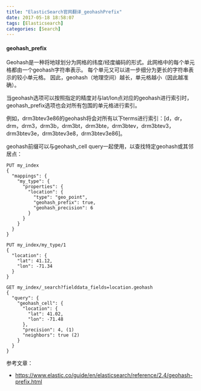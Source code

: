 ```yaml
---
title: "ElasticSearch官网翻译_geohashPrefix"
date: 2017-05-18 18:58:07
tags: [Elasticsearch]
categories: [Search]
---
```


#### geohash_prefix

Geohash是一种将地球划分为网格的纬度/经度编码的形式。此网格中的每个单元格都由一个geohash字符串表示。 每个单元又可以进一步细分为更长的字符串表示的较小单元格。 因此，geohash（地理空间）越长，单元格越小（因此越准确）。

当geohash选项可以按照指定的精度对与lat/lon点对应的geohash进行索引时，geohash_prefix选项也会对所有包围的单元格进行索引。

例如，drm3btev3e86的geohash将会对所有以下terms进行索引：[d，dr，drm，drm3，drm3b，drm3bt，drm3bte，drm3btev，drm3btev3，drm3btev3e，drm3btev3e8，drm3btev3e86]。

geohash前缀可以与geohash_cell query一起使用，以查找特定geohash或其邻居点：

```
PUT my_index
{
  "mappings": {
    "my_type": {
      "properties": {
        "location": {
          "type": "geo_point",
          "geohash_prefix": true,
          "geohash_precision": 6
        }
      }
    }
  }
}

PUT my_index/my_type/1
{
  "location": {
    "lat": 41.12,
    "lon": -71.34
  }
}

GET my_index/_search?fielddata_fields=location.geohash
{
  "query": {
    "geohash_cell": {
      "location": {
        "lat": 41.02,
        "lon": -71.48
      },
      "precision": 4, (1)
      "neighbors": true (2)
    }
  }
}
```

参考文章：

- https://www.elastic.co/guide/en/elasticsearch/reference/2.4/geohash-prefix.html

